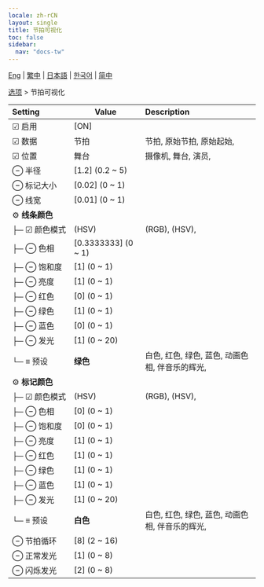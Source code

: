 ```yaml
---
locale: zh-rCN
layout: single
title: 节拍可视化
toc: false
sidebar:
  nav: "docs-tw"
---
```

[Eng](/dancexr/menu/2025.4/stage/beats_visualizer) | [繁中](/tw/dancexr/menu/2025.4/stage/beats_visualizer) | [日本語](/jp/dancexr/menu/2025.4/stage/beats_visualizer) | [한국어](/kr/dancexr/menu/2025.4/stage/beats_visualizer) | [简中](/zh/dancexr/menu/2025.4/stage/beats_visualizer)

[选项](../menu#选项) > 节拍可视化



| Setting | Value | Description |
| :--- | --- | :--- |
|<nobr> ☑ 启用</nobr>| [ON] | 
|<nobr>☑ 数据</nobr>| 节拍 | 节拍, 原始节拍, 原始起始, 
|<nobr>☑ 位置</nobr>| 舞台 | 摄像机, 舞台, 演员, 
|<nobr> ⊖ 半径</nobr>| [1.2] (0.2 ~ 5) | 
|<nobr> ⊖ 标记大小</nobr>| [0.02] (0 ~ 1) | 
|<nobr> ⊖ 线宽</nobr>| [0.01] (0 ~ 1) | 
|<nobr> ⚙️ <b>线条颜色</b></nobr>| | 
|<nobr>├─ ☑ 颜色模式</nobr>| (HSV) | (RGB), (HSV), 
|<nobr>├─ ⊖ 色相</nobr>| [0.3333333] (0 ~ 1) | 
|<nobr>├─ ⊖ 饱和度</nobr>| [1] (0 ~ 1) | 
|<nobr>├─ ⊖ 亮度</nobr>| [1] (0 ~ 1) | 
|<nobr>├─ ⊖ 红色</nobr>| [0] (0 ~ 1) | 
|<nobr>├─ ⊖ 绿色</nobr>| [1] (0 ~ 1) | 
|<nobr>├─ ⊖ 蓝色</nobr>| [0] (0 ~ 1) | 
|<nobr>├─ ⊖ 发光</nobr>| [1] (0 ~ 20) | 
|<nobr>└─ ≡ 预设</nobr>| **绿色** | 白色, 红色, 绿色, 蓝色, 动画色相, 伴音乐的辉光,  |
|<nobr> ⚙️ <b>标记颜色</b></nobr>| | 
|<nobr>├─ ☑ 颜色模式</nobr>| (HSV) | (RGB), (HSV), 
|<nobr>├─ ⊖ 色相</nobr>| [0] (0 ~ 1) | 
|<nobr>├─ ⊖ 饱和度</nobr>| [0] (0 ~ 1) | 
|<nobr>├─ ⊖ 亮度</nobr>| [1] (0 ~ 1) | 
|<nobr>├─ ⊖ 红色</nobr>| [1] (0 ~ 1) | 
|<nobr>├─ ⊖ 绿色</nobr>| [1] (0 ~ 1) | 
|<nobr>├─ ⊖ 蓝色</nobr>| [1] (0 ~ 1) | 
|<nobr>├─ ⊖ 发光</nobr>| [1] (0 ~ 20) | 
|<nobr>└─ ≡ 预设</nobr>| **白色** | 白色, 红色, 绿色, 蓝色, 动画色相, 伴音乐的辉光,  |
|<nobr> ⊖ 节拍循环</nobr>| [8] (2 ~ 16) | 
|<nobr> ⊖ 正常发光</nobr>| [1] (0 ~ 8) | 
|<nobr> ⊖ 闪烁发光</nobr>| [2] (0 ~ 8) | 
